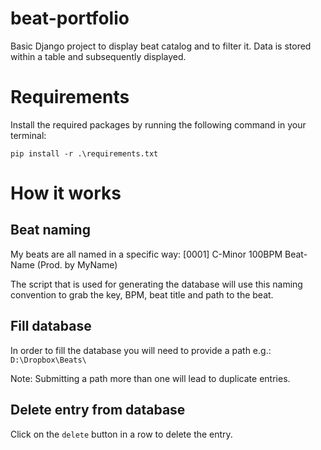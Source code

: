 # beat-portfolio
Basic Django project to display beat catalog and to filter it. Data is stored within a table and subsequently displayed.

# Requirements
Install the required packages by running the following command in your terminal: 

`pip install -r .\requirements.txt`

# How it works
## Beat naming
My beats are all named in a specific way:
[0001] C-Minor 100BPM Beat-Name (Prod. by MyName)

The script that is used for generating the database will use this naming convention to grab the key, BPM, beat title and path to the beat.

## Fill database
In order to fill the database you will need to provide a path e.g.:
`D:\Dropbox\Beats\`

Note: Submitting a path more than one will lead to duplicate entries.

## Delete entry from database
Click on the `delete` button in a row to delete the entry.
